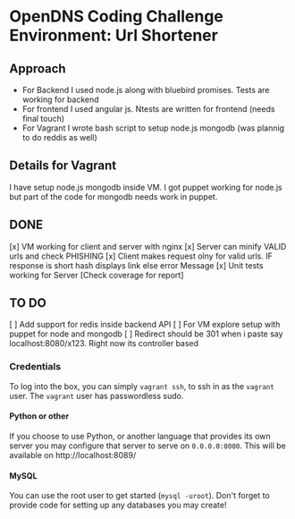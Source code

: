 # OpenDNS Coding Challenge Environment: Url Shortener

## Approach
* For Backend I used node.js along with bluebird promises. Tests are working for backend
* For frontend I used angular js. Ntests are written for frontend (needs final touch)
* For Vagrant I wrote bash script to setup node.js mongodb (was plannig to do reddis as well) 

## Details for Vagrant
I have setup node.js mongodb inside VM. 
I got puppet working for node.js but part of the code for mongodb needs work in puppet.

## DONE
[x] VM working for client and server with nginx
[x]  Server can minify VALID urls and check PHISHING
[x] Client makes request olny for valid urls. IF response is short hash displays link else error Message
[x] Unit tests working for Server [Check coverage for report]

## TO DO
[ ] Add support for redis inside backend API
[ ] For VM explore setup with puppet for node and mongodb
[ ] Redirect should be 301 when i paste say localhost:8080/x123. Right now its controller based

### Credentials
To log into the box, you can simply `vagrant ssh`, to ssh in as the `vagrant` user.
The `vagrant` user has passwordless sudo.

#### Python or other
If you choose to use Python, or another language that provides its own server
you may configure that server to serve on `0.0.0.0:8080`. This will be available
on http://localhost:8089/

#### MySQL
You can use the root user to get started (`mysql -uroot`).  Don't forget to provide code for setting up any databases you may create!
